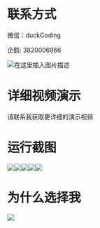 # 联系方式

微信：duckCoding

企鹅: 3820006966

![在这里插入图片描述](http://upload.cxycsx.vip/91ab4bcb4f2c4c6db86365bb6d6e9c62.jpeg)

# 详细视频演示

请联系我获取更详细的演示视频

# 运行截图

![](http://www.bysj52.com/uploadfile/ueditor/image/202306/%E6%AF%95%E8%AE%BEspringboot116%E5%9F%BA%E4%BA%8Ejava%E7%9A%84%E6%95%99%E5%AD%A6%E8%BE%85%E5%8A%A9%E5%B9%B3%E5%8F%B0%E6%AF%95%E4%B8%9A%E8%AE%BE%E8%AE%A1/5.png)![](http://www.bysj52.com/uploadfile/ueditor/image/202306/%E6%AF%95%E8%AE%BEspringboot116%E5%9F%BA%E4%BA%8Ejava%E7%9A%84%E6%95%99%E5%AD%A6%E8%BE%85%E5%8A%A9%E5%B9%B3%E5%8F%B0%E6%AF%95%E4%B8%9A%E8%AE%BE%E8%AE%A1/4.png)![](http://www.bysj52.com/uploadfile/ueditor/image/202306/%E6%AF%95%E8%AE%BEspringboot116%E5%9F%BA%E4%BA%8Ejava%E7%9A%84%E6%95%99%E5%AD%A6%E8%BE%85%E5%8A%A9%E5%B9%B3%E5%8F%B0%E6%AF%95%E4%B8%9A%E8%AE%BE%E8%AE%A1/1.png)![](http://www.bysj52.com/uploadfile/ueditor/image/202306/%E6%AF%95%E8%AE%BEspringboot116%E5%9F%BA%E4%BA%8Ejava%E7%9A%84%E6%95%99%E5%AD%A6%E8%BE%85%E5%8A%A9%E5%B9%B3%E5%8F%B0%E6%AF%95%E4%B8%9A%E8%AE%BE%E8%AE%A1/2.png)![](http://www.bysj52.com/uploadfile/ueditor/image/202306/%E6%AF%95%E8%AE%BEspringboot116%E5%9F%BA%E4%BA%8Ejava%E7%9A%84%E6%95%99%E5%AD%A6%E8%BE%85%E5%8A%A9%E5%B9%B3%E5%8F%B0%E6%AF%95%E4%B8%9A%E8%AE%BE%E8%AE%A1/3.png)

# 为什么选择我

![](http://upload.cxycsx.vip/%E7%A8%8B%E5%BA%8F%E8%AE%BE%E8%AE%A1.png)

